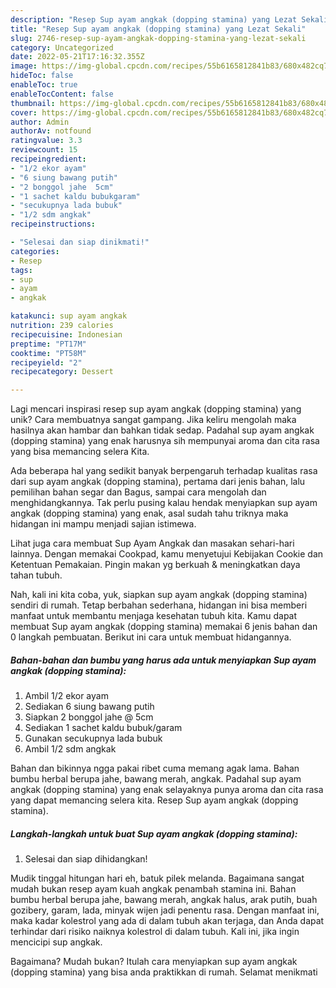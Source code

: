 ```yaml
---
description: "Resep Sup ayam angkak (dopping stamina) yang Lezat Sekali"
title: "Resep Sup ayam angkak (dopping stamina) yang Lezat Sekali"
slug: 2746-resep-sup-ayam-angkak-dopping-stamina-yang-lezat-sekali
category: Uncategorized
date: 2022-05-21T17:16:32.355Z
image: https://img-global.cpcdn.com/recipes/55b6165812841b83/680x482cq70/sup-ayam-angkak-dopping-stamina-foto-resep-utama.jpg
hideToc: false
enableToc: true
enableTocContent: false
thumbnail: https://img-global.cpcdn.com/recipes/55b6165812841b83/680x482cq70/sup-ayam-angkak-dopping-stamina-foto-resep-utama.jpg
cover: https://img-global.cpcdn.com/recipes/55b6165812841b83/680x482cq70/sup-ayam-angkak-dopping-stamina-foto-resep-utama.jpg
author: Admin
authorAv: notfound
ratingvalue: 3.3
reviewcount: 15
recipeingredient:
- "1/2 ekor ayam"
- "6 siung bawang putih"
- "2 bonggol jahe  5cm"
- "1 sachet kaldu bubukgaram"
- "secukupnya lada bubuk"
- "1/2 sdm angkak"
recipeinstructions:

- "Selesai dan siap dinikmati!"
categories:
- Resep
tags:
- sup
- ayam
- angkak

katakunci: sup ayam angkak 
nutrition: 239 calories
recipecuisine: Indonesian
preptime: "PT17M"
cooktime: "PT58M"
recipeyield: "2"
recipecategory: Dessert

---
```





Lagi mencari inspirasi resep sup ayam angkak (dopping stamina) yang unik? Cara membuatnya sangat gampang. Jika keliru mengolah maka hasilnya akan hambar dan bahkan tidak sedap. Padahal sup ayam angkak (dopping stamina) yang enak harusnya sih mempunyai aroma dan cita rasa yang bisa memancing selera Kita.





Ada beberapa hal yang sedikit banyak berpengaruh terhadap kualitas rasa dari sup ayam angkak (dopping stamina), pertama dari jenis bahan, lalu pemilihan bahan segar dan Bagus, sampai cara mengolah dan menghidangkannya. Tak perlu pusing kalau hendak menyiapkan sup ayam angkak (dopping stamina) yang enak,      asal sudah tahu triknya maka hidangan ini mampu menjadi sajian istimewa.














Lihat juga cara membuat Sup Ayam Angkak dan masakan sehari-hari lainnya. Dengan memakai Cookpad, kamu menyetujui Kebijakan Cookie dan Ketentuan Pemakaian. Pingin makan yg berkuah &amp; meningkatkan daya tahan tubuh.






Nah, kali ini kita coba, yuk, siapkan sup ayam angkak (dopping stamina) sendiri di rumah. Tetap berbahan sederhana, hidangan ini bisa memberi manfaat untuk membantu menjaga kesehatan tubuh kita. Kamu dapat membuat Sup ayam angkak (dopping stamina) memakai 6 jenis bahan dan 0 langkah pembuatan. Berikut ini cara untuk membuat hidangannya.

<!--inarticleads1-->

##### Bahan-bahan dan bumbu yang harus ada untuk menyiapkan Sup ayam angkak (dopping stamina):

1. Ambil 1/2 ekor ayam
1. Sediakan 6 siung bawang putih
1. Siapkan 2 bonggol jahe @ 5cm
1. Sediakan 1 sachet kaldu bubuk/garam
1. Gunakan secukupnya lada bubuk
1. Ambil 1/2 sdm angkak


Bahan dan bikinnya ngga pakai ribet cuma memang agak lama. Bahan bumbu herbal berupa jahe, bawang merah, angkak. Padahal sup ayam angkak (dopping stamina) yang enak selayaknya punya aroma dan cita rasa yang dapat memancing selera kita. Resep Sup ayam angkak (dopping stamina). 

<!--inarticleads2-->

##### Langkah-langkah untuk buat Sup ayam angkak (dopping stamina):


1. Selesai dan siap dihidangkan!

Mudik tinggal hitungan hari eh, batuk pilek melanda. Bagaimana sangat mudah bukan resep ayam kuah angkak penambah stamina ini. Bahan bumbu herbal berupa jahe, bawang merah, angkak halus, arak putih, buah gozibery, garam, lada, minyak wijen jadi penentu rasa. Dengan manfaat ini, maka kadar kolestrol yang ada di dalam tubuh akan terjaga, dan Anda dapat terhindar dari risiko naiknya kolestrol di dalam tubuh. Kali ini, jika ingin mencicipi sup angkak. 

Bagaimana? Mudah bukan? Itulah cara menyiapkan sup ayam angkak (dopping stamina) yang bisa anda praktikkan di rumah. Selamat menikmati
